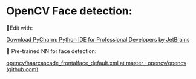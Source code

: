# OpenCV Face detection:

:hammer:Edit with:

[Download PyCharm: Python IDE for Professional Developers by JetBrains](https://www.jetbrains.com/pycharm/download/#section=windows)

:star_struck: Pre-trained NN for face detection:

[opencv/haarcascade_frontalface_default.xml at master · opencv/opencv (github.com)](https://github.com/opencv/opencv/blob/master/data/haarcascades/haarcascade_frontalface_default.xml)

